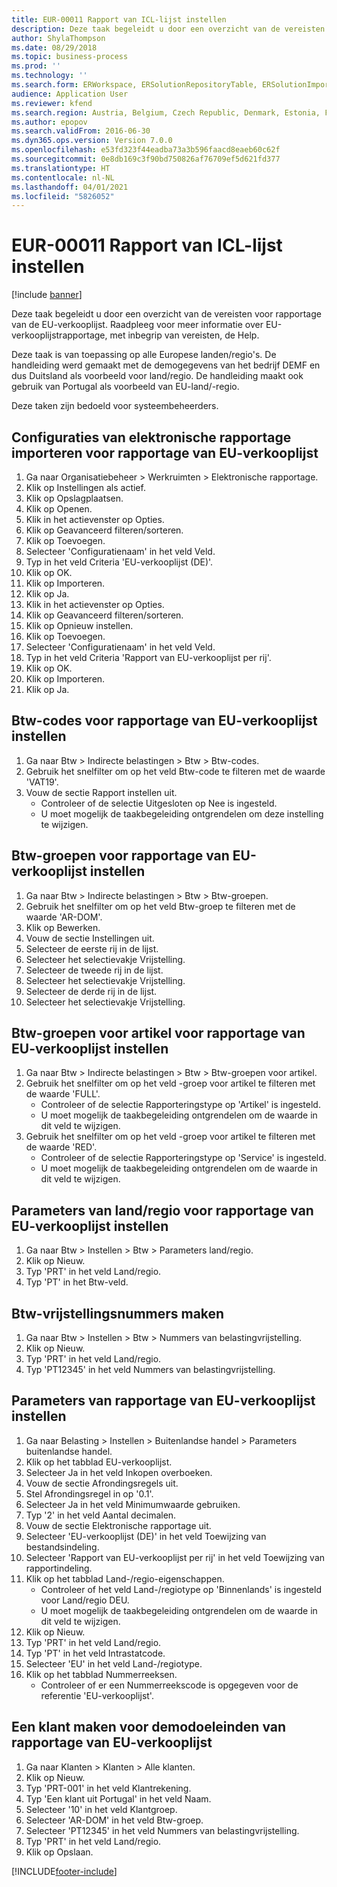 ```yaml
---
title: EUR-00011 Rapport van ICL-lijst instellen
description: Deze taak begeleidt u door een overzicht van de vereisten voor rapportage van de EU-verkooplijst.
author: ShylaThompson
ms.date: 08/29/2018
ms.topic: business-process
ms.prod: ''
ms.technology: ''
ms.search.form: ERWorkspace, ERSolutionRepositoryTable, ERSolutionImport, SysQueryForm, SysQueryFieldLookUp,  TaxTable, TaxGroup, TaxItemGroup, TaxCountryRegionParameters, TaxVATNumTable, IntrastatParameters, CustTable, DirPartyQuickCreateForm
audience: Application User
ms.reviewer: kfend
ms.search.region: Austria, Belgium, Czech Republic, Denmark, Estonia, Finland, France, Germany, Hungary, Ireland, Italy, Latvia, Lithuania, Netherlands, Poland, Spain, Sweden, United Kingdom
ms.author: epopov
ms.search.validFrom: 2016-06-30
ms.dyn365.ops.version: Version 7.0.0
ms.openlocfilehash: e53fd323f44eadba73a3b596faacd8eaeb60c62f
ms.sourcegitcommit: 0e8db169c3f90bd750826af76709ef5d621fd377
ms.translationtype: HT
ms.contentlocale: nl-NL
ms.lasthandoff: 04/01/2021
ms.locfileid: "5826052"
---
```

# <a name="eur-00011-set-up-eu-sales-list-reporting"></a>EUR-00011 Rapport van ICL-lijst instellen

[!include [banner](../../includes/banner.md)]

Deze taak begeleidt u door een overzicht van de vereisten voor rapportage van de EU-verkooplijst. Raadpleeg voor meer informatie over EU-verkooplijstrapportage, met inbegrip van vereisten, de Help.

Deze taak is van toepassing op alle Europese landen/regio's. De handleiding werd gemaakt met de demogegevens van het bedrijf DEMF en dus Duitsland als voorbeeld voor land/regio. De handleiding maakt ook gebruik van Portugal als voorbeeld van EU-land/-regio.

Deze taken zijn bedoeld voor systeembeheerders.


## <a name="import-electronic-reporting-configurations-for-eu-sales-list-reporting"></a>Configuraties van elektronische rapportage importeren voor rapportage van EU-verkooplijst
1. Ga naar Organisatiebeheer > Werkruimten > Elektronische rapportage.
2. Klik op Instellingen als actief.
3. Klik op Opslagplaatsen.
4. Klik op Openen.
5. Klik in het actievenster op Opties.
6. Klik op Geavanceerd filteren/sorteren.
7. Klik op Toevoegen.
8. Selecteer 'Configuratienaam' in het veld Veld.
9. Typ in het veld Criteria 'EU-verkooplijst (DE)'.
10. Klik op OK.
11. Klik op Importeren.
12. Klik op Ja.
13. Klik in het actievenster op Opties.
14. Klik op Geavanceerd filteren/sorteren.
15. Klik op Opnieuw instellen.
16. Klik op Toevoegen.
17. Selecteer 'Configuratienaam' in het veld Veld.
18. Typ in het veld Criteria 'Rapport van EU-verkooplijst per rij'.
19. Klik op OK.
20. Klik op Importeren.
21. Klik op Ja.

## <a name="set-up-sales-tax-codes-for-eu-sales-list-reporting"></a>Btw-codes voor rapportage van EU-verkooplijst instellen
1. Ga naar Btw > Indirecte belastingen > Btw > Btw-codes.
2. Gebruik het snelfilter om op het veld Btw-code te filteren met de waarde 'VAT19'.
3. Vouw de sectie Rapport instellen uit.
    * Controleer of de selectie Uitgesloten op Nee is ingesteld.  
    * U moet mogelijk de taakbegeleiding ontgrendelen om deze instelling te wijzigen.  

## <a name="set-up-sales-tax-groups-for-eu-sales-list-reporting"></a>Btw-groepen voor rapportage van EU-verkooplijst instellen
1. Ga naar Btw > Indirecte belastingen > Btw > Btw-groepen.
2. Gebruik het snelfilter om op het veld Btw-groep te filteren met de waarde 'AR-DOM'.
3. Klik op Bewerken.
4. Vouw de sectie Instellingen uit.
5. Selecteer de eerste rij in de lijst.
6. Selecteer het selectievakje Vrijstelling.
7. Selecteer de tweede rij in de lijst.
8. Selecteer het selectievakje Vrijstelling.
9. Selecteer de derde rij in de lijst.
10. Selecteer het selectievakje Vrijstelling.

## <a name="set-up-item-sales-tax-groups-for-eu-sales-list-reporting"></a>Btw-groepen voor artikel voor rapportage van EU-verkooplijst instellen
1. Ga naar Btw > Indirecte belastingen > Btw > Btw-groepen voor artikel.
2. Gebruik het snelfilter om op het veld -groep voor artikel te filteren met de waarde 'FULL'.
    * Controleer of de selectie Rapporteringstype op 'Artikel' is ingesteld.  
    * U moet mogelijk de taakbegeleiding ontgrendelen om de waarde in dit veld te wijzigen.  
3. Gebruik het snelfilter om op het veld -groep voor artikel te filteren met de waarde 'RED'.
    * Controleer of de selectie Rapporteringstype op 'Service' is ingesteld.  
    * U moet mogelijk de taakbegeleiding ontgrendelen om de waarde in dit veld te wijzigen.  

## <a name="set-up-countryregion-parameters-for-eu-sales-list-reporting"></a>Parameters van land/regio voor rapportage van EU-verkooplijst instellen
1. Ga naar Btw > Instellen > Btw > Parameters land/regio.
2. Klik op Nieuw.
3. Typ 'PRT' in het veld Land/regio.
4. Typ 'PT' in het Btw-veld.

## <a name="create-tax-exempt-numbers"></a>Btw-vrijstellingsnummers maken
1. Ga naar Btw > Instellen > Btw > Nummers van belastingvrijstelling.
2. Klik op Nieuw.
3. Typ 'PRT' in het veld Land/regio.
4. Typ 'PT12345' in het veld Nummers van belastingvrijstelling.

## <a name="set-up-eu-sales-list-reporting-parameters"></a>Parameters van rapportage van EU-verkooplijst instellen
1. Ga naar Belasting > Instellen > Buitenlandse handel > Parameters buitenlandse handel.
2. Klik op het tabblad EU-verkooplijst.
3. Selecteer Ja in het veld Inkopen overboeken.
4. Vouw de sectie Afrondingsregels uit.
5. Stel Afrondingsregel in op '0.1'.
6. Selecteer Ja in het veld Minimumwaarde gebruiken.
7. Typ '2' in het veld Aantal decimalen.
8. Vouw de sectie Elektronische rapportage uit.
9. Selecteer 'EU-verkooplijst (DE)' in het veld Toewijzing van bestandsindeling.
10. Selecteer 'Rapport van EU-verkooplijst per rij' in het veld Toewijzing van rapportindeling.
11. Klik op het tabblad Land-/regio-eigenschappen.
    * Controleer of het veld Land-/regiotype op 'Binnenlands' is ingesteld voor Land/regio DEU.  
    * U moet mogelijk de taakbegeleiding ontgrendelen om de waarde in dit veld te wijzigen.  
12. Klik op Nieuw.
13. Typ 'PRT' in het veld Land/regio.
14. Typ 'PT' in het veld Intrastatcode.
15. Selecteer 'EU' in het veld Land-/regiotype.
16. Klik op het tabblad Nummerreeksen.
    * Controleer of er een Nummerreekscode is opgegeven voor de referentie 'EU-verkooplijst'.  

## <a name="create-a-customer-for-eu-sales-list-reporting-demo-purposes"></a>Een klant maken voor demodoeleinden van rapportage van EU-verkooplijst
1. Ga naar Klanten > Klanten > Alle klanten.
2. Klik op Nieuw.
3. Typ 'PRT-001' in het veld Klantrekening.
4. Typ 'Een klant uit Portugal' in het veld Naam.
5. Selecteer '10' in het veld Klantgroep.
6. Selecteer 'AR-DOM' in het veld Btw-groep.
7. Selecteer 'PT12345' in het veld Nummers van belastingvrijstelling.
8. Typ 'PRT' in het veld Land/regio.
9. Klik op Opslaan.



[!INCLUDE[footer-include](../../../includes/footer-banner.md)]